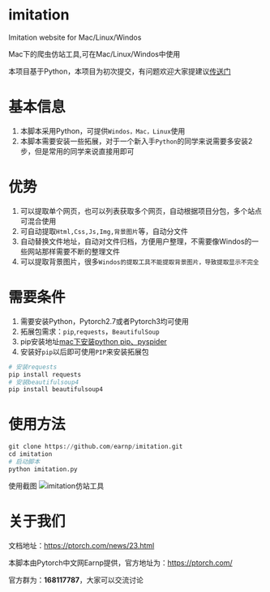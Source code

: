 # imitation
Imitation website for Mac/Linux/Windos

Mac下的爬虫仿站工具,可在Mac/Linux/Windos中使用

本项目基于Python，本项目为初次提交，有问题欢迎大家提建议[传送门](https://ptorch.com/)

# 基本信息
1. 本脚本采用Python，可提供`Windos，Mac，Linux`使用
1. 本脚本需要安装一些拓展，对于一个新入手`Python`的同学来说需要多安装2步，但是常用的同学来说直接用即可


# 优势
1. 可以提取单个网页，也可以列表获取多个网页，自动根据项目分包，多个站点可混合使用
1. 可自动提取`Html,Css,Js,Img,背景图片`等，自动分文件
1. 自动替换文件地址，自动对文件归档，方便用户整理，不需要像Windos的一些网站那样需要不断的整理文件
1. 可以提取背景图片，很多`Windos的提取工具不能提取背景图片，导致提取显示不完全`


# 需要条件
1. 需要安装Python，Pytorch2.7或者Pytorch3均可使用
1. 拓展包需求：`pip`,`requests`，`BeautifulSoup`
1. pip安装地址[mac下安装python pip、pyspider](http://bbs.earnp.com/article/17)
1. 安装好`pip`以后即可使用`PIP`来安装拓展包

```python
# 安装requests
pip install requests
# 安装beautifulsoup4
pip install beautifulsoup4
```


# 使用方法

```python
git clone https://github.com/earnp/imitation.git
cd imitation
# 启动脚本
python imitation.py 
```
使用截图
![imitation仿站工具](https://ptorch.com/uploads/919864e121958585d4354606dc8eeff7.png)

# 关于我们
文档地址：https://ptorch.com/news/23.html

本脚本由Pytorch中文网Earnp提供，官方地址为：https://ptorch.com/

官方群为：**168117787**，大家可以交流讨论
